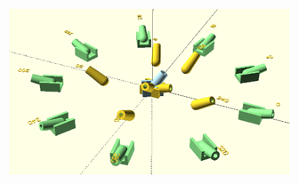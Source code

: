 ![image](https://github.com/frankyhub/openscad-Beispiele/blob/master/026%20chidren-Kanonen/026%20chidren-Kanonen.png)
